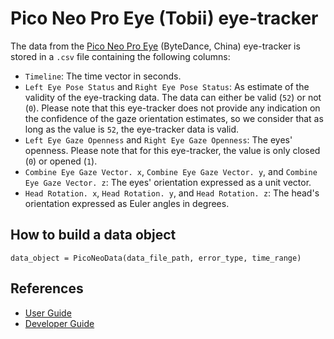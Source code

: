 # Pico Neo Pro Eye (Tobii) eye-tracker

The data from the [Pico Neo Pro Eye](https://www.picoxr.com/fr/products/neo3-pro-eye) (ByteDance, China) 
eye-tracker is stored in a `.csv` file containing the following columns:
- `Timeline`: The time vector in seconds.
- `Left Eye Pose Status` and `Right Eye Pose Status`: As estimate of the validity of the eye-tracking data. The data can either be valid (`52`) or not (`0`). Please note that this eye-tracker does not provide any indication on the confidence of the gaze orientation estimates, so we consider that as long as the value is `52`, the eye-tracker data is valid.
- `Left Eye Gaze Openness` and `Right Eye Gaze Openness`: The eyes' openness. Please note that for this eye-tracker, the value is only closed (`0`) or opened (`1`).
- `Combine Eye Gaze Vector. x`, `Combine Eye Gaze Vector. y`, and `Combine Eye Gaze Vector. z`: The eyes' orientation expressed as a unit vector. 
- `Head Rotation. x`, `Head Rotation. y`, and `Head Rotation. z`: The head's orientation expressed as Euler angles in degrees.

## How to build a data object
```python3
data_object = PicoNeoData(data_file_path, error_type, time_range)
```

## References
- [User Guide](https://www.picoxr.com/cn/neo3/pdf/PicoNeo3UserGuide.pdf)
- [Developer Guide](https://developer.picoxr.com/reference/unreal/client-api/PXR_HandTracking/#GetPerEyePose)